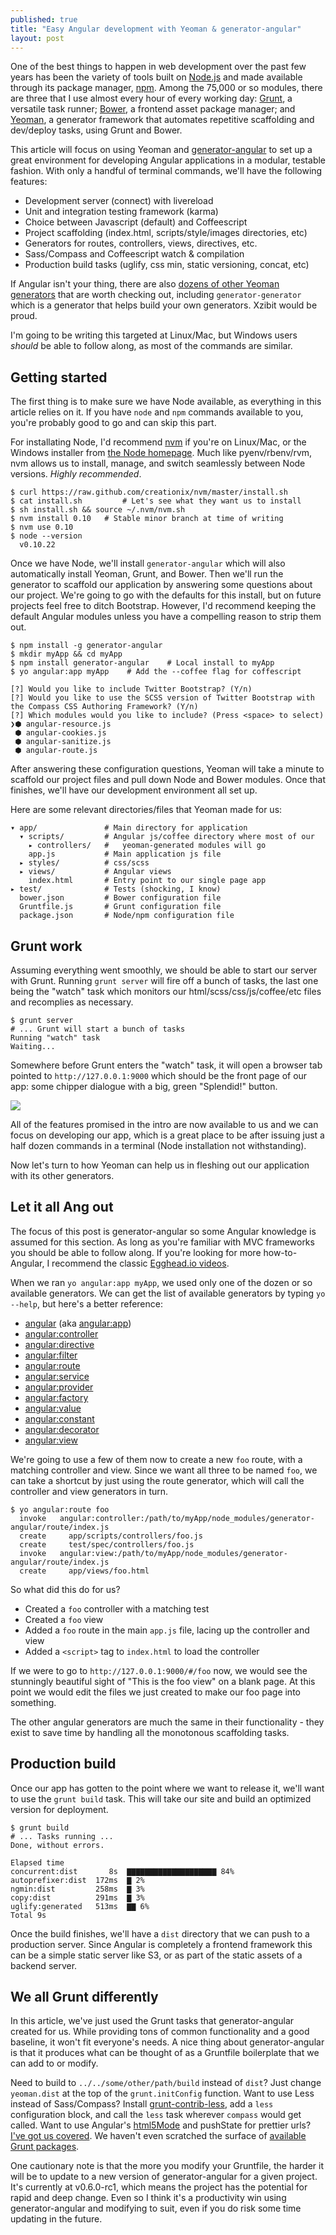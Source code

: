 ```yaml
---
published: true
title: "Easy Angular development with Yeoman & generator-angular"
layout: post
---
```


One of the best things to happen in web development over the past few years has
been the variety of tools built on [Node.js][1001] and made available through
its package manager, [npm][1000]. Among the 75,000 or so modules, there are
three that I use almost every hour of every working day: [Grunt][0], a
versatile task runner; [Bower][1], a frontend asset package manager; and
[Yeoman][2], a generator framework that automates repetitive scaffolding and
dev/deploy tasks, using Grunt and Bower.

This article will focus on using Yeoman and [generator-angular][3] to set up a
great environment for developing Angular applications in a modular, testable fashion. With only a handful of terminal
commands, we'll have the following features:

- Development server (connect) with livereload
- Unit and integration testing framework (karma)
- Choice between Javascript (default) and Coffeescript
- Project scaffolding (index.html, scripts/style/images directories, etc)
- Generators for routes, controllers, views, directives, etc.
- Sass/Compass and Coffeescript watch & compilation
- Production build tasks (uglify, css min, static versioning, concat, etc)

If Angular isn't your thing, there are also [dozens of other Yeoman
generators][5] that are worth checking out, including `generator-generator`
which is a generator that helps build your own generators. Xzibit would be proud.

I'm going to be writing this targeted at Linux/Mac, but Windows users *should* be
able to follow along, as most of the commands are similar.

## Getting started

The first thing is to make sure we have Node available, as everything in this article relies on it. If you have `node` and `npm` commands available to you, you're probably good to go and can skip this part.

For installating Node, I'd recommend
[nvm][1015] if you're on Linux/Mac, or the Windows installer from [the Node homepage][1001]. Much like pyenv/rbenv/rvm, nvm allows us to install, manage, and switch seamlessly between Node versions. *Highly recommended*.
 
    $ curl https://raw.github.com/creationix/nvm/master/install.sh
    $ cat install.sh         # Let's see what they want us to install
    $ sh install.sh && source ~/.nvm/nvm.sh
    $ nvm install 0.10   # Stable minor branch at time of writing
    $ nvm use 0.10
    $ node --version
      v0.10.22

Once we have Node, we'll install `generator-angular` which will also automatically install Yeoman, Grunt, and Bower. Then we'll run the generator to
scaffold our application by answering some questions about our project.  We're
going to go with the defaults for this install, but on future projects feel
free to ditch Bootstrap. However, I'd recommend keeping the default Angular
modules unless you have a compelling reason to strip them out.
 
    $ npm install -g generator-angular
    $ mkdir myApp && cd myApp
    $ npm install generator-angular    # Local install to myApp
    $ yo angular:app myApp    # Add the --coffee flag for coffescript

    [?] Would you like to include Twitter Bootstrap? (Y/n)
    [?] Would you like to use the SCSS version of Twitter Bootstrap with the Compass CSS Authoring Framework? (Y/n)
    [?] Which modules would you like to include? (Press <space> to select)
    ❯⬢ angular-resource.js
     ⬢ angular-cookies.js
     ⬢ angular-sanitize.js
     ⬢ angular-route.js

After answering these configuration questions, Yeoman will take a minute to 
scaffold our project files and pull down Node and Bower modules. Once that
finishes, we'll have our development environment all set
up.

Here are some relevant directories/files that Yeoman made for us:

    ▾ app/               # Main directory for application
      ▾ scripts/         # Angular js/coffee directory where most of our
        ▸ controllers/   #   yeoman-generated modules will go 
        app.js           # Main application js file
      ▸ styles/          # css/scss
      ▸ views/           # Angular views
        index.html       # Entry point to our single page app
    ▸ test/              # Tests (shocking, I know)
      bower.json         # Bower configuration file
      Gruntfile.js       # Grunt configuration file
      package.json       # Node/npm configuration file

## Grunt work

Assuming everything went smoothly, we should be able to start our server with Grunt.
Running `grunt server` will fire off a bunch of tasks, the last one being the 
"watch" task which monitors our html/scss/css/js/coffee/etc files and 
recomplies as necessary.

    $ grunt server
    # ... Grunt will start a bunch of tasks 
    Running "watch" task
    Waiting...

Somewhere before Grunt enters the "watch" task, it will open a browser tab pointed
to `http://127.0.0.1:9000` which should be the front page of our app: some
chipper dialogue with a big, green "Splendid!" button.

<p>
  <a class="imglink" href="/assets/posts/images/ng-generator-1.png">
    <img src="/assets/posts/images/ng-generator-1.png">
  </a>
</p>

All of the features promised in the intro are now available to us and we can
focus on developing our app, which is a great place to be after issuing just a half
dozen commands in a terminal (Node installation not withstanding).

Now let's turn to how Yeoman can help us in fleshing out our application with its
other generators.

## Let it all Ang out

The focus of this post is generator-angular so some Angular knowledge is
assumed for this section. As long as you're familiar with MVC frameworks you
should be able to follow along. If you're looking for more how-to-Angular, I
recommend the classic [Egghead.io videos][6].

When we ran `yo angular:app myApp`, we used only one of the dozen or so available generators. We can get the list of
available generators by typing `yo --help`, but here's a better reference:

- [angular](https://github.com/yeoman/generator-angular#app) (aka [angular:app](https://github.com/yeoman/generator-angular#app))
- [angular:controller](https://github.com/yeoman/generator-angular#controller)
- [angular:directive](https://github.com/yeoman/generator-angular#directive)
- [angular:filter](https://github.com/yeoman/generator-angular#filter)
- [angular:route](https://github.com/yeoman/generator-angular#route)
- [angular:service](https://github.com/yeoman/generator-angular#service)
- [angular:provider](https://github.com/yeoman/generator-angular#service)
- [angular:factory](https://github.com/yeoman/generator-angular#service)
- [angular:value](https://github.com/yeoman/generator-angular#service)
- [angular:constant](https://github.com/yeoman/generator-angular#service)
- [angular:decorator](https://github.com/yeoman/generator-angular#decorator)
- [angular:view](https://github.com/yeoman/generator-angular#view)

We're going to use a few of them now to create a new `foo` route, with a
matching controller and view. Since we want all three to be named `foo`,
we can take a shortcut by just using the route generator, which will call the
controller and view generators in turn.

    $ yo angular:route foo
      invoke   angular:controller:/path/to/myApp/node_modules/generator-angular/route/index.js
      create     app/scripts/controllers/foo.js
      create     test/spec/controllers/foo.js
      invoke   angular:view:/path/to/myApp/node_modules/generator-angular/route/index.js
      create     app/views/foo.html

So what did this do for us?

- Created a `foo` controller with a matching test
- Created a `foo` view
- Added a `foo` route in the main `app.js` file, lacing up the controller and view
- Added a `<script>` tag to `index.html` to load the controller

If we were to go to `http://127.0.0.1:9000/#/foo` now, we would see the
stunningly beautiful sight of "This is the foo view" on a blank page. At this point
we would edit the files we just created to make our foo page into something.

The other angular generators are much the same in their functionality - they exist to
save time by handling all the monotonous scaffolding tasks.

## Production build

Once our app has gotten to the point where we want to release it, we'll want to use the `grunt build` task. This will take our site and build an optimized version for deployment.

    $ grunt build
    # ... Tasks running ... 
    Done, without errors.

    Elapsed time
    concurrent:dist       8s  ▇▇▇▇▇▇▇▇▇▇▇▇▇▇▇▇▇▇▇▇ 84%
    autoprefixer:dist  172ms  ▇ 2%
    ngmin:dist         258ms  ▇ 3%
    copy:dist          291ms  ▇ 3%
    uglify:generated   513ms  ▇▇ 6%
    Total 9s

Once the build finishes, we'll have a `dist` directory that we can push to a production server. Since Angular is completely a frontend framework this can be a simple static server like S3, or as part of the static assets of a backend server.

## We all Grunt differently

In this article, we've just used the Grunt tasks that generator-angular created for us. While providing tons of common functionality and a good baseline, it won't fit everyone's needs. A nice thing about generator-angular is that it produces what can be thought of as a Gruntfile boilerplate that we can add to or modify.

Need to build to `../../some/other/path/build` instead of `dist`? Just change `yeoman.dist` at the top of the `grunt.initConfig` function. Want to use Less instead of Sass/Compass? Install [grunt-contrib-less][7], add a `less` configuration block, and call the `less` task wherever `compass` would get called. Want to use Angular's [html5Mode][] and pushState for prettier urls? [I've got us covered][10]. We haven't even scratched the surface of [available Grunt packages][8].

One cautionary note is that the more you modify your Gruntfile, the harder it will be to update to a new version of generator-angular for a given project. It's currently at v0.6.0-rc1, which means the project has the potential for rapid and deep change. Even so I think it's a productivity win using generator-angular and modifying to suit, even if you do risk some time updating in the future.



[1000]: https://npmjs.org/
[1001]: http://nodejs.org/
[1015]: https://github.com/creationix/nvm
[0]: http://gruntjs.com/
[1]: http://bower.io/
[2]: http://yeoman.io/
[3]: https://github.com/yeoman/generator-angular
[4]: http://yeoman.io/gettingstarted.html
[5]: http://yeoman.io/community-generators.html
[6]: http://egghead.io/lessons
[7]: https://github.com/gruntjs/grunt-contrib-less
[8]: http://eirikb.github.io/nipster/#grunt
[10]: /2013/11/16/angular-html5mode-using-yeoman-generator-angular/
[html5Mode]: http://docs.angularjs.org/guide/dev_guide.services.$location#general-overview-of-the-api_$location-service-configuration
[twitter]: https://twitter.com/jasontrill
[gitissues]: https://github.com/jjt/jjt.github.io/issues
